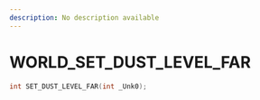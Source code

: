 ```yaml
---
description: No description available 
---
```


# WORLD\_SET_DUST_LEVEL_FAR

```cpp
int SET_DUST_LEVEL_FAR(int _Unk0);
```